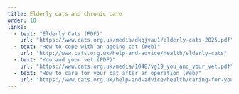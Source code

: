 ```yaml
---
title: Elderly cats and chronic care
order: 10
links:
  - text: "Elderly Cats (PDF)"
    url: "https://www.cats.org.uk/media/dkqjvau1/elderly-cats-2025.pdf"
  - text: "How to cope with an ageing cat (Web)"
    url: "http://www.cats.org.uk/help-and-advice/health/elderly-cats"
  - text: "You and your vet (PDF)"
    url: "https://www.cats.org.uk/media/1048/vg19_you_and_your_vet.pdf"
  - text: "How to care for your cat after an operation (Web)"
    url: "https://www.cats.org.uk/help-and-advice/health/caring-for-your-cat-after-an-operation"
---
```


